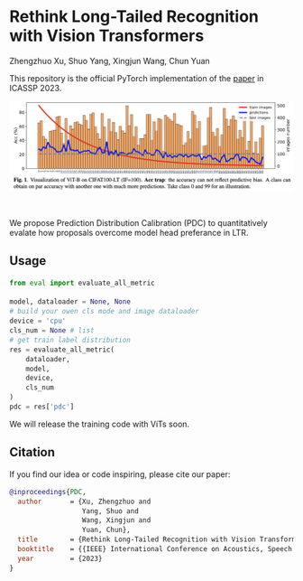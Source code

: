 # Rethink Long-Tailed Recognition with Vision Transformers

Zhengzhuo Xu, Shuo Yang, Xingjun Wang, Chun Yuan

This repository is the official PyTorch implementation of the [paper](https://arxiv.org/abs/2302.14284) in ICASSP 2023.
&nbsp;
<p align="center">
<img src='assets/acc_trap.png'>
</p>
&nbsp;

We propose Prediction Distribution Calibration (PDC) to quantitatively evalate how proposals overcome model head preferance in LTR.


## Usage
```python
from eval import evaluate_all_metric

model, dataloader = None, None
# build your owen cls mode and image dataloader
device = 'cpu'
cls_num = None # list
# get train label distribution
res = evaluate_all_metric(
    dataloader,
    model,
    device,
    cls_num
)
pdc = res['pdc']
```

We will release the training code with ViTs soon.

## Citation
If you find our idea or code inspiring, please cite our paper:
```bibtex
@inproceedings{PDC,
  author       = {Xu, Zhengzhuo and
                  Yang, Shuo and
                  Wang, Xingjun and
                  Yuan, Chun},
  title        = {Rethink Long-Tailed Recognition with Vision Transforms},
  booktitle    = {{IEEE} International Conference on Acoustics, Speech and Signal Processing, {ICASSP} 2023},
  year         = {2023}
}
```


